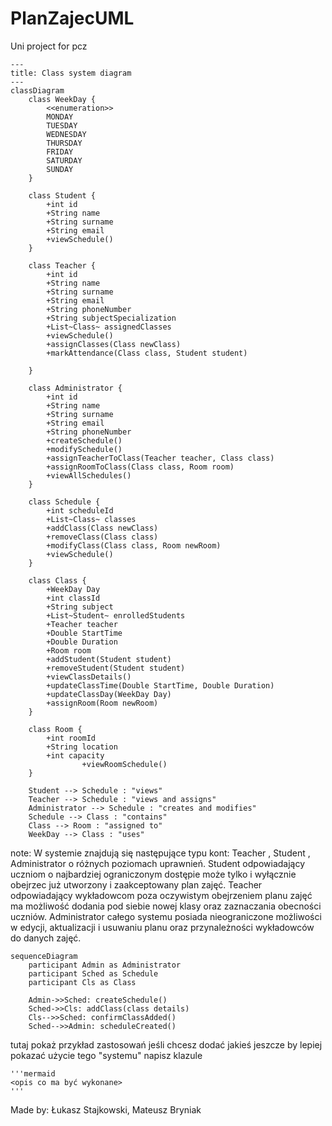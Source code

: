 # PlanZajecUML

Uni project for pcz

```mermaid
---
title: Class system diagram
---
classDiagram
    class WeekDay {
        <<enumeration>>
        MONDAY
        TUESDAY
        WEDNESDAY
        THURSDAY
        FRIDAY
        SATURDAY
        SUNDAY
    }

    class Student {
        +int id
        +String name
        +String surname
        +String email
        +viewSchedule()
    }

    class Teacher {
        +int id
        +String name
        +String surname
        +String email
        +String phoneNumber
        +String subjectSpecialization
        +List~Class~ assignedClasses
        +viewSchedule()
        +assignClasses(Class newClass)
        +markAttendance(Class class, Student student)

    }

    class Administrator {
        +int id
        +String name
        +String surname
        +String email
        +String phoneNumber
        +createSchedule()
        +modifySchedule()
        +assignTeacherToClass(Teacher teacher, Class class)
        +assignRoomToClass(Class class, Room room)
        +viewAllSchedules()
    }

    class Schedule {
        +int scheduleId
        +List~Class~ classes
        +addClass(Class newClass)
        +removeClass(Class class)
        +modifyClass(Class class, Room newRoom)
        +viewSchedule()
    }

    class Class {
        +WeekDay Day
        +int classId
        +String subject
        +List~Student~ enrolledStudents
        +Teacher teacher
        +Double StartTime
        +Double Duration
        +Room room
        +addStudent(Student student)
        +removeStudent(Student student)
        +viewClassDetails()
        +updateClassTime(Double StartTime, Double Duration)
        +updateClassDay(WeekDay Day)
        +assignRoom(Room newRoom)
    }

    class Room {
        +int roomId
        +String location
        +int capacity
                +viewRoomSchedule()
    }

    Student --> Schedule : "views"
    Teacher --> Schedule : "views and assigns"
    Administrator --> Schedule : "creates and modifies"
    Schedule --> Class : "contains"
    Class --> Room : "assigned to"
    WeekDay --> Class : "uses"
```

note: W systemie znajdują się następujące typu kont: Teacher , Student , Administrator o różnych poziomach uprawnień. Student odpowiadający uczniom o najbardziej ograniczonym dostępie może tylko i wyłącznie obejrzec już utworzony i zaakceptowany plan zajęć. Teacher odpowiadający wykładowcom poza oczywistym obejrzeniem planu zajęć ma możliwość dodania pod siebie nowej klasy oraz zaznaczania obecności uczniów. Administrator całego systemu posiada nieograniczone możliwości w edycji, aktualizacji i usuwaniu planu oraz przynależności wykładowców do danych zajęć.


```mermaid
sequenceDiagram
    participant Admin as Administrator
    participant Sched as Schedule
    participant Cls as Class

    Admin->>Sched: createSchedule()
    Sched->>Cls: addClass(class details)
    Cls-->>Sched: confirmClassAdded()
    Sched-->>Admin: scheduleCreated()
```

tutaj pokaż przykład zastosowań jeśli chcesz dodać jakieś jeszcze by lepiej pokazać użycie tego "systemu" napisz klazule 
```
'''mermaid
<opis co ma być wykonane>
'''
```

Made by:
Łukasz Stajkowski, Mateusz Bryniak
